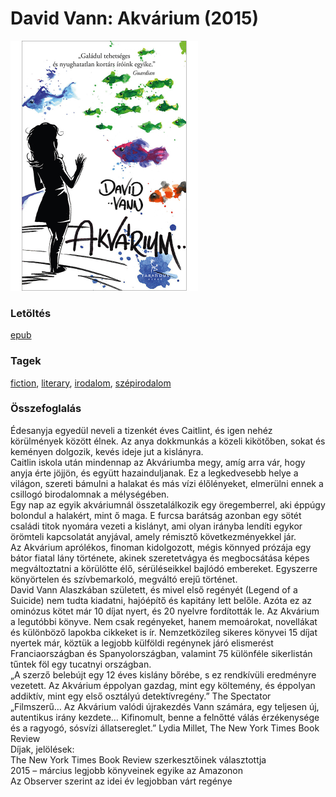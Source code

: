 # <a name="id_946">David Vann: Akvárium (2015)</a>
<img src="https://github.com/BercziSandor/calibre_lib/raw/main/libs/main/David%20Vann/Akvarium%20%28946%29/cover.jpg" alt="cover" width="300"/>

### Letöltés
[epub](https://github.com/BercziSandor/calibre_lib/raw/main/libs/main/David%20Vann/Akvarium%20%28946%29/Akvarium%20-%20David%20Vann.epub)

### Tagek
[fiction](https://github.com/berczisandor/calibre_lib/libs/main/_tags/fiction.md), [literary](https://github.com/berczisandor/calibre_lib/libs/main/_tags/literary.md), [irodalom](https://github.com/berczisandor/calibre_lib/libs/main/_tags/irodalom.md), [szépirodalom](https://github.com/berczisandor/calibre_lib/libs/main/_tags/sz%c3%a9pirodalom.md)

### Összefoglalás
<div>
<p>Édesanyja ​egyedül neveli a tizenkét éves Caitlint, és igen nehéz körülmények között élnek. Az anya dokkmunkás a közeli kikötőben, sokat és keményen dolgozik, kevés ideje jut a kislányra.<br>Caitlin iskola után mindennap az Akváriumba megy, amíg arra vár, hogy anyja érte jöjjön, és együtt hazainduljanak. Ez a legkedvesebb helye a világon, szereti bámulni a halakat és más vízi élőlényeket, elmerülni ennek a csillogó birodalomnak a mélységében.<br>Egy nap az egyik akváriumnál összetalálkozik egy öregemberrel, aki éppúgy bolondul a halakért, mint ő maga. E furcsa barátság azonban egy sötét családi titok nyomára vezeti a kislányt, ami olyan irányba lendíti egykor örömteli kapcsolatát anyjával, amely rémisztő következményekkel jár.<br>Az Akvárium aprólékos, finoman kidolgozott, mégis könnyed prózája egy bátor fiatal lány története, akinek szeretetvágya és megbocsátása képes megváltoztatni a körülötte élő, sérüléseikkel bajlódó embereket. Egyszerre könyörtelen és szívbemarkoló, megváltó erejű történet.<br>David Vann Alaszkában született, és mivel első regényét (Legend of a Suicide) nem tudta kiadatni, hajóépítő és kapitány lett belőle. Azóta ez az ominózus kötet már 10 díjat nyert, és 20 nyelvre fordították le. Az Akvárium a legutóbbi könyve. Nem csak regényeket, hanem memoárokat, novellákat és különböző lapokba cikkeket is ír. Nemzetközileg sikeres könyvei 15 díjat nyertek már, köztük a legjobb külföldi regénynek járó elismerést Franciaországban és Spanyolországban, valamint 75 különféle sikerlistán tűntek föl egy tucatnyi országban.<br>„A szerző belebújt egy 12 éves kislány bőrébe, s ez rendkívüli eredményre vezetett. Az Akvárium éppolyan gazdag, mint egy költemény, és éppolyan addiktív, mint egy első osztályú detektívregény.” The Spectator<br>„Filmszerű… Az Akvárium valódi újrakezdés Vann számára, egy teljesen új, autentikus irány kezdete… Kifinomult, benne a felnőtté válás érzékenysége és a ragyogó, sósvízi állatsereglet.” Lydia Millet, The New York Times Book Review<br>Díjak, jelölések:<br>The New York Times Book Review szerkesztőinek választottja<br>2015 – március legjobb könyveinek egyike az Amazonon<br>Az Observer szerint az idei év legjobban várt regénye</p></div>


